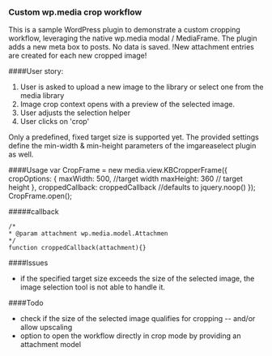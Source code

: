 ### Custom wp.media crop workflow

This is a sample WordPress plugin to demonstrate a custom cropping workflow, leveraging the native wp.media 
modal / MediaFrame.
The plugin adds a new meta box to posts.
No data is saved.
!New attachment entries are created for each new cropped image!

####User story:  
1. User is asked to upload a new image to the library or select one from the media library
2. Image crop context opens with a preview of the selected image.
3. User adjusts the selection helper
4. User clicks on 'crop'

Only a predefined, fixed target size is supported yet. 
The provided settings define the min-width & min-height parameters of the imgareaselect plugin as well.

####Usage
    var CropFrame = new media.view.KBCropperFrame({
        cropOptions: {
            maxWidth: 500, //target width
            maxHeight: 360 // target height
        },
        croppedCallback: croppedCallback //defaults to jquery.noop()
    });
    CropFrame.open();

#####callback

    /*
    * @param attachment wp.media.model.Attachmen
    */
    function croppedCallback(attachment){}

####Issues
- if the specified target size exceeds the size of the selected image, the image selection tool is not able to handle it.

####Todo
- check if the size of the selected image qualifies for cropping
-- and/or allow upscaling
- option to open the workflow directly in crop mode by providing an attachment model